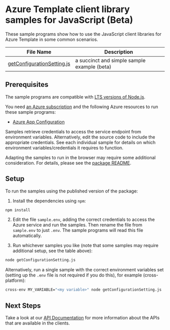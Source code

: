 # Azure Template client library samples for JavaScript (Beta)

These sample programs show how to use the JavaScript client libraries for Azure Template in some common scenarios.

| **File Name**                                         | **Description**                             |
| ----------------------------------------------------- | ------------------------------------------- |
| [getConfigurationSetting.js][getconfigurationsetting] | a succinct and simple sample example (beta) |

## Prerequisites

The sample programs are compatible with [LTS versions of Node.js](https://github.com/nodejs/release#release-schedule).

You need [an Azure subscription][freesub] and the following Azure resources to run these sample programs:

- [Azure App Configuration][createinstance_azureappconfiguration]

Samples retrieve credentials to access the service endpoint from environment variables. Alternatively, edit the source code to include the appropriate credentials. See each individual sample for details on which environment variables/credentials it requires to function.

Adapting the samples to run in the browser may require some additional consideration. For details, please see the [package README][package].

## Setup

To run the samples using the published version of the package:

1. Install the dependencies using `npm`:

```bash
npm install
```

2. Edit the file `sample.env`, adding the correct credentials to access the Azure service and run the samples. Then rename the file from `sample.env` to just `.env`. The sample programs will read this file automatically.

3. Run whichever samples you like (note that some samples may require additional setup, see the table above):

```bash
node getConfigurationSetting.js
```

Alternatively, run a single sample with the correct environment variables set (setting up the `.env` file is not required if you do this), for example (cross-platform):

```bash
cross-env MY_VARIABLE="<my variable>" node getConfigurationSetting.js
```

## Next Steps

Take a look at our [API Documentation][apiref] for more information about the APIs that are available in the clients.

[getconfigurationsetting]: https://github.com/Azure/azure-sdk-for-js/blob/main/common/tools/dev-tool/test/samples/files/expectations/simple@1.0.0-beta.1/javascript/getConfigurationSetting.js
[apiref]: https://learn.microsoft.com/javascript/api/
[freesub]: https://azure.microsoft.com/free/
[createinstance_azureappconfiguration]: https://learn.microsoft.com/azure/azure-app-configuration/
[package]: https://github.com/Azure/azure-sdk-for-js/tree/main/common/tools/dev-tool/README.md
